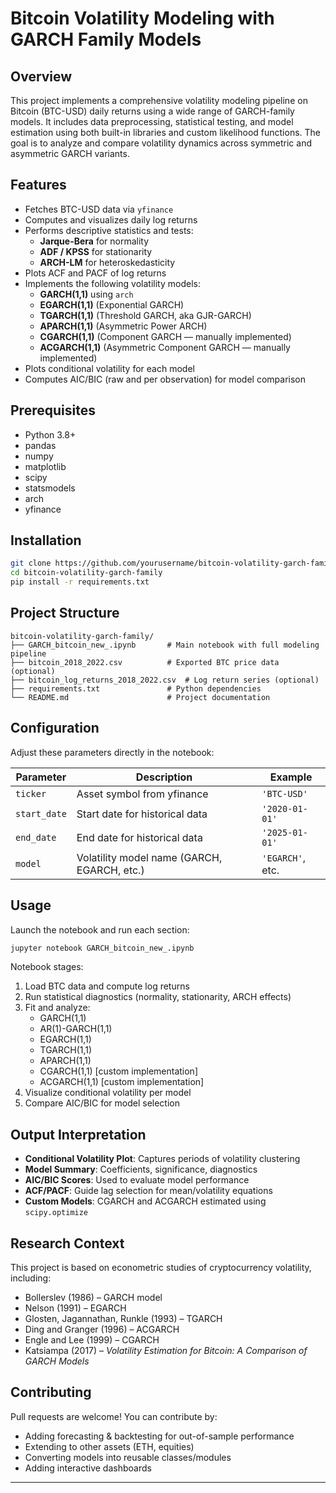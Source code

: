 # Bitcoin Volatility Modeling with GARCH Family Models

## Overview

This project implements a comprehensive volatility modeling pipeline on Bitcoin (BTC-USD) daily returns using a wide range of GARCH-family models. It includes data preprocessing, statistical testing, and model estimation using both built-in libraries and custom likelihood functions. The goal is to analyze and compare volatility dynamics across symmetric and asymmetric GARCH variants.

## Features

- Fetches BTC-USD data via `yfinance`
- Computes and visualizes daily log returns
- Performs descriptive statistics and tests:
  - **Jarque-Bera** for normality
  - **ADF / KPSS** for stationarity
  - **ARCH-LM** for heteroskedasticity
- Plots ACF and PACF of log returns
- Implements the following volatility models:
  - **GARCH(1,1)** using `arch`
  - **EGARCH(1,1)** (Exponential GARCH)
  - **TGARCH(1,1)** (Threshold GARCH, aka GJR-GARCH)
  - **APARCH(1,1)** (Asymmetric Power ARCH)
  - **CGARCH(1,1)** (Component GARCH — manually implemented)
  - **ACGARCH(1,1)** (Asymmetric Component GARCH — manually implemented)
- Plots conditional volatility for each model
- Computes AIC/BIC (raw and per observation) for model comparison

## Prerequisites

- Python 3.8+
- pandas  
- numpy  
- matplotlib  
- scipy  
- statsmodels  
- arch  
- yfinance  

## Installation

```bash
git clone https://github.com/yourusername/bitcoin-volatility-garch-family.git
cd bitcoin-volatility-garch-family
pip install -r requirements.txt
```

## Project Structure

```
bitcoin-volatility-garch-family/
├── GARCH_bitcoin_new_.ipynb       # Main notebook with full modeling pipeline
├── bitcoin_2018_2022.csv          # Exported BTC price data (optional)
├── bitcoin_log_returns_2018_2022.csv  # Log return series (optional)
├── requirements.txt               # Python dependencies
└── README.md                      # Project documentation
```

## Configuration

Adjust these parameters directly in the notebook:

| Parameter       | Description                                 | Example          |
|----------------|---------------------------------------------|------------------|
| `ticker`       | Asset symbol from yfinance                  | `'BTC-USD'`      |
| `start_date`   | Start date for historical data              | `'2020-01-01'`   |
| `end_date`     | End date for historical data                | `'2025-01-01'`   |
| `model`        | Volatility model name (GARCH, EGARCH, etc.) | `'EGARCH'`, etc. |

## Usage

Launch the notebook and run each section:

```bash
jupyter notebook GARCH_bitcoin_new_.ipynb
```

Notebook stages:

1. Load BTC data and compute log returns
2. Run statistical diagnostics (normality, stationarity, ARCH effects)
3. Fit and analyze:
   - GARCH(1,1)
   - AR(1)-GARCH(1,1)
   - EGARCH(1,1)
   - TGARCH(1,1)
   - APARCH(1,1)
   - CGARCH(1,1) [custom implementation]
   - ACGARCH(1,1) [custom implementation]
4. Visualize conditional volatility per model
5. Compare AIC/BIC for model selection

## Output Interpretation

- **Conditional Volatility Plot**: Captures periods of volatility clustering
- **Model Summary**: Coefficients, significance, diagnostics
- **AIC/BIC Scores**: Used to evaluate model performance
- **ACF/PACF**: Guide lag selection for mean/volatility equations
- **Custom Models**: CGARCH and ACGARCH estimated using `scipy.optimize`

## Research Context

This project is based on econometric studies of cryptocurrency volatility, including:

- Bollerslev (1986) – GARCH model
- Nelson (1991) – EGARCH
- Glosten, Jagannathan, Runkle (1993) – TGARCH
- Ding and Granger (1996) – ACGARCH
- Engle and Lee (1999) – CGARCH
- Katsiampa (2017) – *Volatility Estimation for Bitcoin: A Comparison of GARCH Models*

## Contributing

Pull requests are welcome! You can contribute by:

- Adding forecasting & backtesting for out-of-sample performance
- Extending to other assets (ETH, equities)
- Converting models into reusable classes/modules
- Adding interactive dashboards

---
